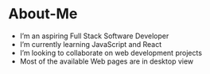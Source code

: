 # About-Me
* I’m an aspiring Full Stack Software Developer
* I’m currently learning JavaScript and React
* I’m looking to collaborate on web development projects
* Most of the available Web pages are in desktop view

